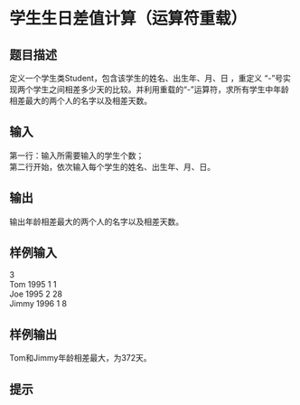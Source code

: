  # 学生生日差值计算（运算符重载）  
  
 ## 题目描述  
 定义一个学生类Student，包含该学生的姓名、出生年、月、日 ，重定义 “-”号实现两个学生之间相差多少天的比较。并利用重载的“-”运算符，求所有学生中年龄相差最大的两个人的名字以及相差天数。  
 ## 输入  
 第一行：输入所需要输入的学生个数；  
 第二行开始，依次输入每个学生的姓名、出生年、月、日。  
 ## 输出  
 输出年龄相差最大的两个人的名字以及相差天数。  
 ## 样例输入  
 3  
 Tom 1995 1 1  
 Joe 1995 2 28  
 Jimmy 1996 1 8  
 ## 样例输出  
 Tom和Jimmy年龄相差最大，为372天。  
 ## 提示  
  
  
  
